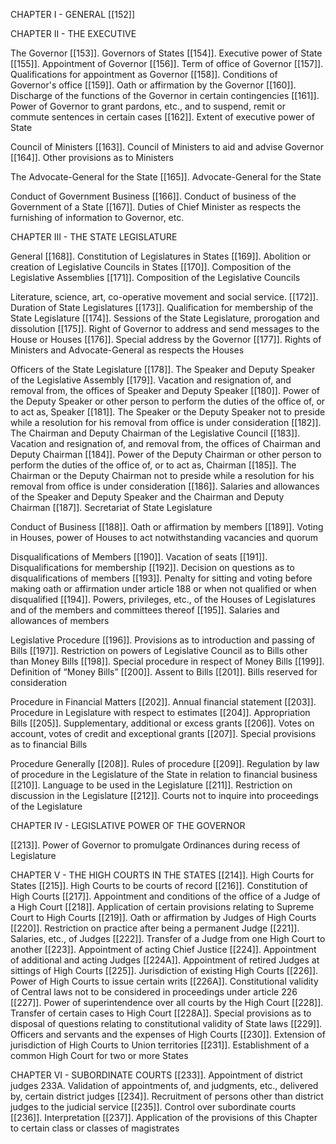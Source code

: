 CHAPTER I - GENERAL
[[152]]

CHAPTER II - THE EXECUTIVE

The Governor
[[153]]. Governors of States
[[154]]. Executive power of State
[[155]]. Appointment of Governor
[[156]]. Term of office of Governor
[[157]]. Qualifications for appointment as Governor
[[158]]. Conditions of Governor's office
[[159]]. Oath or affirmation by the Governor
[[160]]. Discharge of the functions of the Governor in certain contingencies
[[161]]. Power of Governor to grant pardons, etc., and to suspend, remit or commute sentences in certain cases
[[162]]. Extent of executive power of State

Council of Ministers
[[163]]. Council of Ministers to aid and advise Governor
[[164]]. Other provisions as to Ministers

The Advocate-General for the State
[[165]]. Advocate-General for the State

Conduct of Government Business
[[166]]. Conduct of business of the Government of a State
[[167]]. Duties of Chief Minister as respects the furnishing of information to Governor, etc.
 
CHAPTER III - THE STATE LEGISLATURE

General
[[168]]. Constitution of Legislatures in States
[[169]]. Abolition or creation of Legislative Councils in States
[[170]]. Composition of the Legislative Assemblies
[[171]]. Composition of the Legislative Councils

Literature, science, art, co-operative movement and social service.
[[172]]. Duration of State Legislatures
[[173]]. Qualification for membership of the State Legislature
[[174]]. Sessions of the State Legislature, prorogation and dissolution
[[175]]. Right of Governor to address and send messages to the House or Houses
[[176]]. Special address by the Governor
[[177]]. Rights of Ministers and Advocate-General as respects the Houses

Officers of the State Legislature
[[178]]. The Speaker and Deputy Speaker of the Legislative Assembly
[[179]]. Vacation and resignation of, and removal from, the offices of Speaker and Deputy Speaker
[[180]]. Power of the Deputy Speaker or other person to perform the duties of the office of, or to act as, Speaker
[[181]]. The Speaker or the Deputy Speaker not to preside while a resolution for his removal from office is under consideration
[[182]]. The Chairman and Deputy Chairman of the Legislative Council
[[183]]. Vacation and resignation of, and removal from, the offices of Chairman and Deputy Chairman
[[184]]. Power of the Deputy Chairman or other person to perform the duties of the office of, or to act as, Chairman
[[185]]. The Chairman or the Deputy Chairman not to preside while a resolution for his removal from office is under consideration
[[186]]. Salaries and allowances of the Speaker and Deputy Speaker and the Chairman and Deputy Chairman
[[187]]. Secretariat of State Legislature
 

Conduct of Business
[[188]]. Oath or affirmation by members
[[189]]. Voting in Houses, power of Houses to act notwithstanding vacancies and quorum
 

Disqualifications of Members
[[190]]. Vacation of seats
[[191]]. Disqualifications for membership
[[192]]. Decision on questions as to disqualifications of members
[[193]]. Penalty for sitting and voting before making oath or affirmation under article 188 or when not qualified or when disqualified
[[194]]. Powers, privileges, etc., of the Houses of Legislatures and of the members and committees thereof
[[195]]. Salaries and allowances of members

Legislative Procedure
[[196]]. Provisions as to introduction and passing of Bills
[[197]]. Restriction on powers of Legislative Council as to Bills other than Money Bills
[[198]]. Special procedure in respect of Money Bills
[[199]]. Definition of “Money Bills”
[[200]]. Assent to Bills
[[201]]. Bills reserved for consideration

Procedure in Financial Matters
[[202]]. Annual financial statement
[[203]]. Procedure in Legislature with respect to estimates
[[204]]. Appropriation Bills
[[205]]. Supplementary, additional or excess grants
[[206]]. Votes on account, votes of credit and exceptional grants
[[207]]. Special provisions as to financial Bills

Procedure Generally
[[208]]. Rules of procedure
[[209]]. Regulation by law of procedure in the Legislature of the State in relation to financial business
[[210]]. Language to be used in the Legislature
[[211]]. Restriction on discussion in the Legislature
[[212]]. Courts not to inquire into proceedings of the Legislature
 

CHAPTER IV - LEGISLATIVE POWER OF THE GOVERNOR

[[213]]. Power of Governor to promulgate Ordinances during recess of Legislature
 

CHAPTER V - THE HIGH COURTS IN THE STATES
[[214]]. High Courts for States
[[215]]. High Courts to be courts of record
[[216]]. Constitution of High Courts
[[217]]. Appointment and conditions of the office of a Judge of a High Court
[[218]]. Application of certain provisions relating to Supreme Court to High Courts
[[219]]. Oath or affirmation by Judges of High Courts
[[220]]. Restriction on practice after being a permanent Judge
[[221]]. Salaries, etc., of Judges
[[222]]. Transfer of a Judge from one High Court to another
[[223]]. Appointment of acting Chief Justice
[[224]]. Appointment of additional and acting Judges
[[224A]]. Appointment of retired Judges at sittings of High Courts
[[225]]. Jurisdiction of existing High Courts
[[226]]. Power of High Courts to issue certain writs
[[226A]]. Constitutional validity of Central laws not to be considered in proceedings under article 226
[[227]]. Power of superintendence over all courts by the High Court
[[228]]. Transfer of certain cases to High Court
[[228A]]. Special provisions as to disposal of questions relating to constitutional validity of State laws
[[229]]. Officers and servants and the expenses of High Courts
[[230]]. Extension of jurisdiction of High Courts to Union territories
[[231]]. Establishment of a common High Court for two or more States


CHAPTER VI - SUBORDINATE COURTS
[[233]]. Appointment of district judges
233A. Validation of appointments of, and judgments, etc., delivered by, certain district judges
[[234]]. Recruitment of persons other than district judges to the judicial service
[[235]]. Control over subordinate courts
[[236]]. Interpretation
[[237]]. Application of the provisions of this Chapter to certain class or classes of magistrates